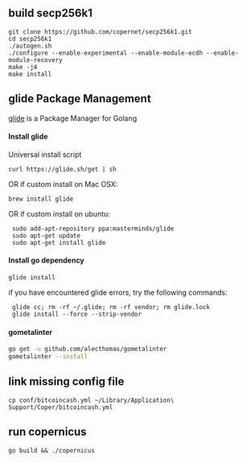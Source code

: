 ## build secp256k1
```
git clone https://github.com/copernet/secp256k1.git
cd secp256k1
./autogen.sh
./configure --enable-experimental --enable-module-ecdh --enable-module-recovery
make -j4
make install
```

## glide Package Management
[glide](https://github.com/Masterminds/glide) is a Package Manager for Golang

#### Install glide
Universal install script
 ```
 curl https://glide.sh/get | sh
 ```
OR if custom install on Mac OSX:
 ```
 brew install glide
 ```
OR if custom install on ubuntu:
```
 sudo add-apt-repository ppa:masterminds/glide
 sudo apt-get update
 sudo apt-get install glide
```

#### Install go dependency
 ```
 glide install
 ```
 
 if you have encountered glide errors, try the following commands:
``` rm -rf vendor
 glide cc; rm -rf ~/.glide; rm -rf vendor; rm glide.lock
 glide install --force --strip-vendor
```

#### gometalinter
```bash
go get -u github.com/alecthomas/gometalinter
gometalinter --install
```

## link missing config file
```
cp conf/bitcoincash.yml ~/Library/Application\ Support/Coper/bitcoincash.yml
```

## run copernicus
```
go build && ./copernicus
```
